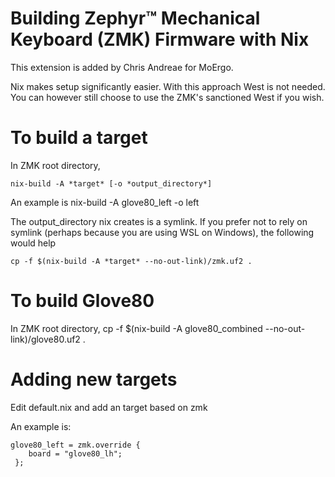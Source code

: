 # Building Zephyr™ Mechanical Keyboard (ZMK) Firmware with Nix

This extension is added by Chris Andreae for MoErgo.

Nix makes setup significantly easier. With this approach West is not needed. You can however still choose to use the ZMK's sanctioned West if you wish.

# To build a target
In ZMK root directory,

    nix-build -A *target* [-o *output_directory*]

An example is
    nix-build -A glove80_left -o left

The output_directory nix creates is a symlink. If you prefer not to rely on symlink (perhaps because you are using WSL on Windows), the following would help

    cp -f $(nix-build -A *target* --no-out-link)/zmk.uf2 .


# To build Glove80
In ZMK root directory,
    cp -f $(nix-build -A glove80_combined --no-out-link)/glove80.uf2 .

# Adding new targets
Edit default.nix and add an target based on zmk

An example is:

    glove80_left = zmk.override {
        board = "glove80_lh";
     };
